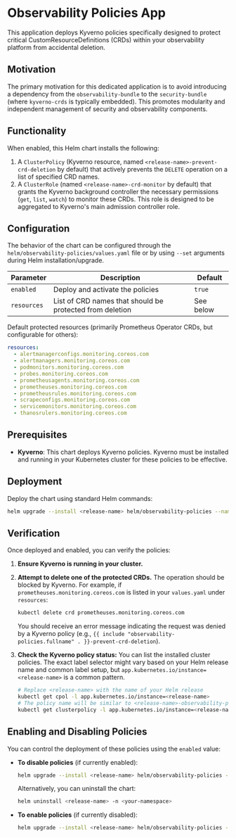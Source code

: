 # Observability Policies App

This application deploys Kyverno policies specifically designed to protect critical CustomResourceDefinitions (CRDs) within your observability platform from accidental deletion.

## Motivation

The primary motivation for this dedicated application is to avoid introducing a dependency from the `observability-bundle` to the `security-bundle` (where `kyverno-crds` is typically embedded). This promotes modularity and independent management of security and observability components.

## Functionality

When enabled, this Helm chart installs the following:

1.  A `ClusterPolicy` (Kyverno resource, named `<release-name>-prevent-crd-deletion` by default) that actively prevents the `DELETE` operation on a list of specified CRD names.
2.  A `ClusterRole` (named `<release-name>-crd-monitor` by default) that grants the Kyverno background controller the necessary permissions (`get`, `list`, `watch`) to monitor these CRDs. This role is designed to be aggregated to Kyverno's main admission controller role.

## Configuration
The behavior of the chart can be configured through the `helm/observability-policies/values.yaml` file or by using `--set` arguments during Helm installation/upgrade.

| Parameter | Description | Default |
|-----------|-------------|---------|
| `enabled` | Deploy and activate the policies | `true` |
| `resources` | List of CRD names that should be protected from deletion | See below |

Default protected resources (primarily Prometheus Operator CRDs, but configurable for others):
```yaml
resources:
  - alertmanagerconfigs.monitoring.coreos.com
  - alertmanagers.monitoring.coreos.com
  - podmonitors.monitoring.coreos.com
  - probes.monitoring.coreos.com
  - prometheusagents.monitoring.coreos.com
  - prometheuses.monitoring.coreos.com
  - prometheusrules.monitoring.coreos.com
  - scrapeconfigs.monitoring.coreos.com
  - servicemonitors.monitoring.coreos.com
  - thanosrulers.monitoring.coreos.com
```

## Prerequisites

- **Kyverno**: This chart deploys Kyverno policies. Kyverno must be installed and running in your Kubernetes cluster for these policies to be effective.

## Deployment

Deploy the chart using standard Helm commands:

```bash
helm upgrade --install <release-name> helm/observability-policies --namespace <your-namespace>
```

## Verification

Once deployed and enabled, you can verify the policies:

1.  **Ensure Kyverno is running in your cluster.**
2.  **Attempt to delete one of the protected CRDs.** The operation should be blocked by Kyverno.
    For example, if `prometheuses.monitoring.coreos.com` is listed in your `values.yaml` under `resources`:
    ```bash
    kubectl delete crd prometheuses.monitoring.coreos.com
    ```
    You should receive an error message indicating the request was denied by a Kyverno policy (e.g., `{{ include "observability-policies.fullname" . }}-prevent-crd-deletion`).

3.  **Check the Kyverno policy status:**
    You can list the installed cluster policies. The exact label selector might vary based on your Helm release name and common label setup, but `app.kubernetes.io/instance=<release-name>` is a common pattern.
    ```bash
    # Replace <release-name> with the name of your Helm release
    kubectl get cpol -l app.kubernetes.io/instance=<release-name>
    # The policy name will be similar to <release-name>-observability-policies-prevent-crd-deletion
    kubectl get clusterpolicy -l app.kubernetes.io/instance=<release-name>
    ```

## Enabling and Disabling Policies

You can control the deployment of these policies using the `enabled` value:

*   **To disable policies** (if currently enabled):
    ```bash
    helm upgrade --install <release-name> helm/observability-policies --namespace <your-namespace> --set enabled=false
    ```
    Alternatively, you can uninstall the chart:
    ```bash
    helm uninstall <release-name> -n <your-namespace>
    ```

*   **To enable policies** (if currently disabled):
    ```bash
    helm upgrade --install <release-name> helm/observability-policies --namespace <your-namespace> --set enabled=true
    ```

